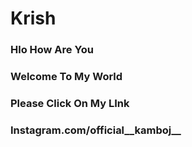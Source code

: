 # Krish
### Hlo How Are You
### Welcome To My World
### Please Click On My LInk
### Instagram.com/__official__kamboj____


















